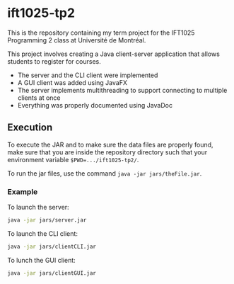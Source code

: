 # ift1025-tp2

This is the repository containing my term project for the IFT1025 Programming 2 class at Université de Montréal.

This project involves creating a Java client-server application that allows students to register for courses.

- The server and the CLI client were implemented
- A GUI client was added using JavaFX
- The server implements multithreading to support connecting to multiple clients at once
- Everything was properly documented using JavaDoc

## Execution

To execute the JAR and to make sure the data files are properly found, make sure that you are inside the repository directory such that your environment variable `$PWD=.../ift1025-tp2/`.

To run the jar files, use the command `java -jar jars/theFile.jar`.

### Example

To launch the server:
```bash
java -jar jars/server.jar
```

To launch the CLI client:
```bash
java -jar jars/clientCLI.jar
```

To lunch the GUI client:
```bash
java -jar jars/clientGUI.jar
```